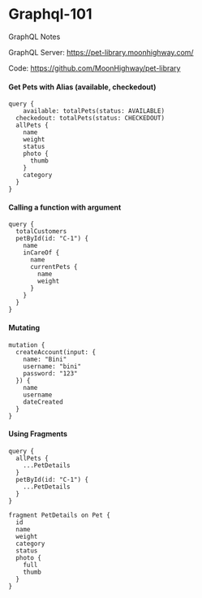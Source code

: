 # Graphql-101
GraphQL Notes

GraphQL Server: https://pet-library.moonhighway.com/

Code: https://github.com/MoonHighway/pet-library

#### Get Pets with Alias (available, checkedout)
```
query {
 	available: totalPets(status: AVAILABLE)
  checkedout: totalPets(status: CHECKEDOUT)
  allPets {
    name
    weight
    status
    photo {
      thumb
    }
    category
  }
}
```

#### Calling a function with argument
```
query {
  totalCustomers
  petById(id: "C-1") {
    name
    inCareOf {
      name
      currentPets {
        name
        weight
      }
    }
  }
}
```

#### Mutating
```
mutation {
  createAccount(input: {
    name: "Bini"
    username: "bini"
    password: "123"
  }) {
    name
    username
    dateCreated
  }
}
```

#### Using Fragments
```
query {
  allPets {
    ...PetDetails
  }
  petById(id: "C-1") {
    ...PetDetails
  }
}

fragment PetDetails on Pet {
  id
  name
  weight
  category
  status
  photo {
    full
    thumb
  }
}
```
